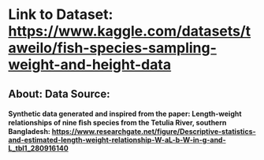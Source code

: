 # Link to Dataset: https://www.kaggle.com/datasets/taweilo/fish-species-sampling-weight-and-height-data

## About: Data Source:
#### Synthetic data generated and inspired from the paper: Length-weight relationships of nine ﬁsh species from the Tetulia River, southern Bangladesh: https://www.researchgate.net/figure/Descriptive-statistics-and-estimated-length-weight-relationship-W-aL-b-W-in-g-and-L_tbl1_280916140

